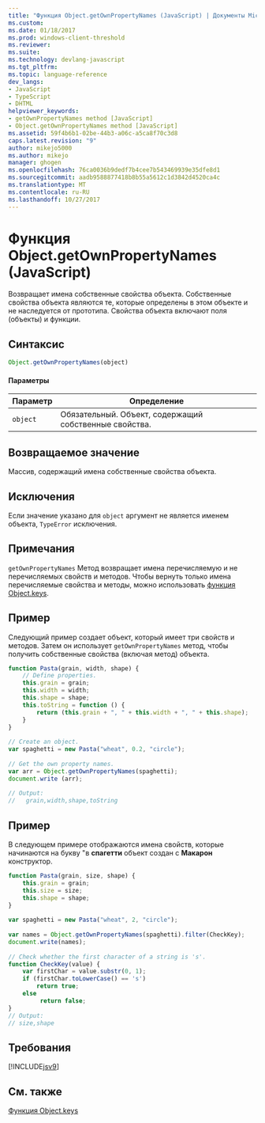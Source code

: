 ```yaml
---
title: "Функция Object.getOwnPropertyNames (JavaScript) | Документы Microsoft"
ms.custom: 
ms.date: 01/18/2017
ms.prod: windows-client-threshold
ms.reviewer: 
ms.suite: 
ms.technology: devlang-javascript
ms.tgt_pltfrm: 
ms.topic: language-reference
dev_langs:
- JavaScript
- TypeScript
- DHTML
helpviewer_keywords:
- getOwnPropertyNames method [JavaScript]
- Object.getOwnPropertyNames method [JavaScript]
ms.assetid: 59f4b6b1-02be-44b3-a06c-a5ca8f70c3d8
caps.latest.revision: "9"
author: mikejo5000
ms.author: mikejo
manager: ghogen
ms.openlocfilehash: 76ca0036b9dedf7b4cee7b543469939e35dfe8d1
ms.sourcegitcommit: aadb9588877418b8b55a5612c1d3842d4520ca4c
ms.translationtype: MT
ms.contentlocale: ru-RU
ms.lasthandoff: 10/27/2017
---
```

# <a name="objectgetownpropertynames-function-javascript"></a>Функция Object.getOwnPropertyNames (JavaScript)
Возвращает имена собственные свойства объекта. Собственные свойства объекта являются те, которые определены в этом объекте и не наследуется от прототипа. Свойства объекта включают поля (объекты) и функции.  
  
## <a name="syntax"></a>Синтаксис  
  
```JavaScript  
Object.getOwnPropertyNames(object)  
```  
  
#### <a name="parameters"></a>Параметры  
  
|Параметр|Определение|  
|---------------|----------------|  
|`object`|Обязательный. Объект, содержащий собственные свойства.|  
  
## <a name="return-value"></a>Возвращаемое значение  
 Массив, содержащий имена собственные свойства объекта.  
  
## <a name="exceptions"></a>Исключения  
 Если значение указано для `object` аргумент не является именем объекта, `TypeError` исключения.  
  
## <a name="remarks"></a>Примечания  
 `getOwnPropertyNames` Метод возвращает имена перечисляемую и не перечисляемых свойств и методов. Чтобы вернуть только имена перечисляемые свойства и методы, можно использовать [функция Object.keys](../../javascript/reference/object-keys-function-javascript.md).  
  
## <a name="example"></a>Пример  
 Следующий пример создает объект, который имеет три свойств и методов. Затем он использует `getOwnPropertyNames` метод, чтобы получить собственные свойства (включая метод) объекта.  
  
```JavaScript  
function Pasta(grain, width, shape) {  
    // Define properties.  
    this.grain = grain;  
    this.width = width;  
    this.shape = shape;  
    this.toString = function () {  
        return (this.grain + ", " + this.width + ", " + this.shape);  
    }  
}  
  
// Create an object.  
var spaghetti = new Pasta("wheat", 0.2, "circle");  
  
// Get the own property names.  
var arr = Object.getOwnPropertyNames(spaghetti);  
document.write (arr);  
  
// Output:  
//   grain,width,shape,toString  
```  
  
## <a name="example"></a>Пример  
 В следующем примере отображаются имена свойств, которые начинаются на букву "в **спагетти** объект создан с **Макарон** конструктор.  
  
```JavaScript  
function Pasta(grain, size, shape) {  
    this.grain = grain;   
    this.size = size;   
    this.shape = shape;   
}  
  
var spaghetti = new Pasta("wheat", 2, "circle");  
  
var names = Object.getOwnPropertyNames(spaghetti).filter(CheckKey);  
document.write(names);   
  
// Check whether the first character of a string is 's'.   
function CheckKey(value) {  
    var firstChar = value.substr(0, 1);   
    if (firstChar.toLowerCase() == 's')  
        return true;   
    else  
         return false;   
}  
// Output:  
// size,shape  
```  
  
## <a name="requirements"></a>Требования  
 [!INCLUDE[jsv9](../../javascript/includes/jsv9-md.md)]  
  
## <a name="see-also"></a>См. также  
 [Функция Object.keys](../../javascript/reference/object-keys-function-javascript.md)